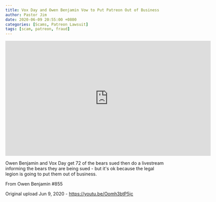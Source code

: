 ```yaml
---
title: Vox Day and Owen Benjamin Vow to Put Patreon Out of Business
author: Pastor Jim
date: 2020-06-09 20:55:00 +0800
categories: [Scams, Patreon Lawsuit]
tags: [scam, patreon, fraud]
---
```


<iframe width="640" height="360" scrolling="no" frameborder="0" style="border: none;" src="https://www.bitchute.com/embed/3wYEPvBSuJ8q/"></iframe>

Owen Benjamin and Vox Day get 72 of the bears sued then do a livestream informing the bears they are being sued - but it's ok because the legal legion is going to put them out of business.

From Owen Benjamin #855



Original upload Jun 9, 2020 - https://youtu.be/Oomh3btP5jc
